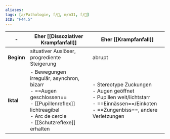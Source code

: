```yaml
---
aliases: 
tags: [a/Pathologie, f/💭, m/m31, f/🧠]
ICD: "F44.5"
---
```

-|Eher [[Dissoziativer Krampfanfall]]|Eher [[Krampfanfall]]
-|-|-
**Beginn**|situativer Auslöser, progrediente Steigerung|abrupt
**Iktal**|- Bewegungen irregulär, asynchron, bizarr<br>- ==Augen geschlossen==<br>- [[Pupillenreflex]] lichtreagibel<br>- Arc de cercle<br>- [[Schutzreflexe]] erhalten|- Stereotype Zuckungen<br>- Augen geöffnet<br>- Pupillen weit/lichtstarr<br>- ==Einnässen==/Einkoten<br>- ==Zungenbiss==, andere Verletzungen